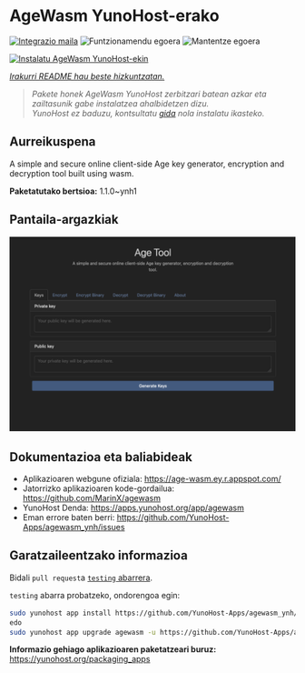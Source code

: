 <!--
Ohart ongi: README hau automatikoki sortu da <https://github.com/YunoHost/apps/tree/master/tools/readme_generator>ri esker
EZ editatu eskuz.
-->

# AgeWasm YunoHost-erako

[![Integrazio maila](https://apps.yunohost.org/badge/integration/agewasm)](https://ci-apps.yunohost.org/ci/apps/agewasm/)
![Funtzionamendu egoera](https://apps.yunohost.org/badge/state/agewasm)
![Mantentze egoera](https://apps.yunohost.org/badge/maintained/agewasm)

[![Instalatu AgeWasm YunoHost-ekin](https://install-app.yunohost.org/install-with-yunohost.svg)](https://install-app.yunohost.org/?app=agewasm)

*[Irakurri README hau beste hizkuntzatan.](./ALL_README.md)*

> *Pakete honek AgeWasm YunoHost zerbitzari batean azkar eta zailtasunik gabe instalatzea ahalbidetzen dizu.*  
> *YunoHost ez baduzu, kontsultatu [gida](https://yunohost.org/install) nola instalatu ikasteko.*

## Aurreikuspena

A simple and secure online client-side Age key generator, encryption and decryption tool built using wasm.

**Paketatutako bertsioa:** 1.1.0~ynh1

## Pantaila-argazkiak

![AgeWasm(r)en pantaila-argazkia](./doc/screenshots/screenshot.png)

## Dokumentazioa eta baliabideak

- Aplikazioaren webgune ofiziala: <https://age-wasm.ey.r.appspot.com/>
- Jatorrizko aplikazioaren kode-gordailua: <https://github.com/MarinX/agewasm>
- YunoHost Denda: <https://apps.yunohost.org/app/agewasm>
- Eman errore baten berri: <https://github.com/YunoHost-Apps/agewasm_ynh/issues>

## Garatzaileentzako informazioa

Bidali `pull request`a [`testing` abarrera](https://github.com/YunoHost-Apps/agewasm_ynh/tree/testing).

`testing` abarra probatzeko, ondorengoa egin:

```bash
sudo yunohost app install https://github.com/YunoHost-Apps/agewasm_ynh/tree/testing --debug
edo
sudo yunohost app upgrade agewasm -u https://github.com/YunoHost-Apps/agewasm_ynh/tree/testing --debug
```

**Informazio gehiago aplikazioaren paketatzeari buruz:** <https://yunohost.org/packaging_apps>
